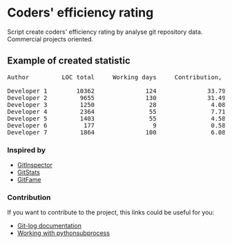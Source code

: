 # Coders' efficiency rating

Script create coders' efficiency rating by analyse git repository data.<br/> 
Commercial projects oriented.

## Example of created statistic

<pre>
Author         LOC total     Working days     Contribution, %     Efficiency

Developer 1        10362              124              33.79%            4.5
Developer 2         9655              130              31.49%            4.0
Developer 3         1250               28               4.08%            2.4
Developer 4         2364               55               7.71%            2.3
Developer 5         1403               55               4.58%            1.4
Developer 6          177                9               0.58%            1.1
Developer 7         1864              100               6.08%            1.0
</pre>


### Inspired by

* [GitInspector](https://code.google.com/p/gitinspector/)
* [GitStats](https://github.com/hoxu/gitstats/blob/master/gitstats)
* [GitFame](https://github.com/oleander/git-fame-rb)


### Contribution

If you want to contribute to the project, this links could be useful for you:

* [Git-log documentation](http://git-scm.com/docs/git-log)
* [Working with pythonsubprocess](http://jimmyg.org/blog/2009/working-with-python-subprocess.html)
